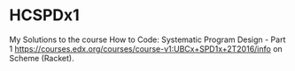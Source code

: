# HCSPDx1

My Solutions to the course How to Code: Systematic Program Design - Part 1 https://courses.edx.org/courses/course-v1:UBCx+SPD1x+2T2016/info
on Scheme (Racket).
